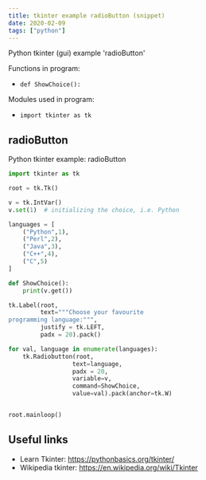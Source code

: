 ```yaml
---
title: tkinter example radioButton (snippet)
date: 2020-02-09
tags: ["python"]
---
```

Python tkinter (gui) example 'radioButton'

Functions in program: 
* `def ShowChoice():`

Modules used in program: 
* `import tkinter as tk`

## radioButton

Python tkinter example: radioButton

```python
import tkinter as tk

root = tk.Tk()

v = tk.IntVar()
v.set(1)  # initializing the choice, i.e. Python

languages = [
    ("Python",1),
    ("Perl",2),
    ("Java",3),
    ("C++",4),
    ("C",5)
]

def ShowChoice():
    print(v.get())

tk.Label(root,
         text="""Choose your favourite 
programming language:""",
         justify = tk.LEFT,
         padx = 20).pack()

for val, language in enumerate(languages):
    tk.Radiobutton(root,
                  text=language,
                  padx = 20,
                  variable=v,
                  command=ShowChoice,
                  value=val).pack(anchor=tk.W)


root.mainloop()

```

## Useful links

- Learn Tkinter: https://pythonbasics.org/tkinter/
- Wikipedia tkinter: https://en.wikipedia.org/wiki/Tkinter
